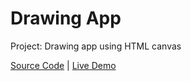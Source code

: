 # Drawing App

Project: Drawing app using HTML canvas

[Source Code](./README.md) | [Live Demo](https://josephgattuso.github.io/50-projects/drawing-app/index)

